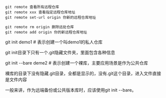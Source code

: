 ```
git remote 查看所有远程仓库
git remote xxx 查看指定远程仓库地址
git remote set-url origin 你新的远程仓库地址

git remote rm origin 删除远处仓库
git remote add origin 你的新远程仓库地址
```



git init demo1  # 表示创建一个叫demo1的私人仓库

git init目录下只有一个.git隐藏文件夹，里面包含各种信息

git init --bare deme2  # 表示创建一个裸库，主要应用场景是作为公共仓库

裸库的目录下没有隐藏.git目录，全都是显示的，没有.git这个目录，进入文件直接是文件内容

一般来讲，作为远端备份或公共版本库时，应该使用git init --bare。
